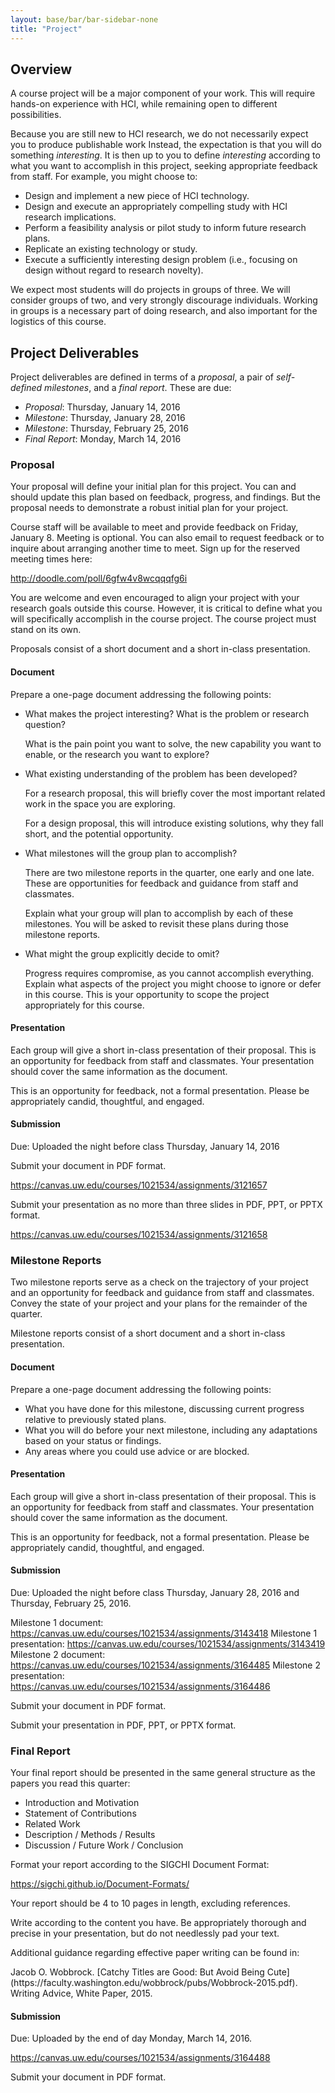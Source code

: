 ```yaml
---
layout: base/bar/bar-sidebar-none
title: "Project"
---
```


## Overview

A course project will be a major component of your work.
This will require hands-on experience with HCI, while remaining open to different possibilities.

Because you are still new to HCI research, we do not necessarily expect you to produce publishable work
Instead, the expectation is that you will do something _interesting_.
It is then up to you to define _interesting_ according to what you want to accomplish in this project,
seeking appropriate feedback from staff.
For example, you might choose to:

- Design and implement a new piece of HCI technology.
- Design and execute an appropriately compelling study with HCI research implications.
- Perform a feasibility analysis or pilot study to inform future research plans.
- Replicate an existing technology or study.
- Execute a sufficiently interesting design problem (i.e., focusing on design without regard to research novelty).

We expect most students will do projects in groups of three. 
We will consider groups of two, and very strongly discourage individuals.
Working in groups is a necessary part of doing research, and also important for the logistics of this course.

## Project Deliverables

Project deliverables are defined in terms of a _proposal_, a pair of _self-defined milestones_, and a _final report_.
These are due:

- _Proposal_:       Thursday, January 14, 2016
- _Milestone_:      Thursday, January 28, 2016
- _Milestone_:      Thursday, February 25, 2016
- _Final Report_:   Monday, March 14, 2016

### Proposal

Your proposal will define your initial plan for this project.
You can and should update this plan based on feedback, progress, and findings.
But the proposal needs to demonstrate a robust initial plan for your project.

Course staff will be available to meet and provide feedback on Friday, January 8.
Meeting is optional.
You can also email to request feedback or to inquire about arranging another time to meet.
Sign up for the reserved meeting times here:

<http://doodle.com/poll/6gfw4v8wcqqqfg6i>

You are welcome and even encouraged to align your project with your research goals outside this course.
However, it is critical to define what you will specifically accomplish in the course project.
The course project must stand on its own.

Proposals consist of a short document and a short in-class presentation.

#### Document

Prepare a one-page document addressing the following points:

- What makes the project interesting? What is the problem or research question?

  What is the pain point you want to solve, the new capability you want to enable, or the research you want to explore?

- What existing understanding of the problem has been developed?

  For a research proposal, this will briefly cover the most important related work in the space you are exploring.

  For a design proposal, this will introduce existing solutions, why they fall short, and the potential opportunity.
  
- What milestones will the group plan to accomplish?

  There are two milestone reports in the quarter, one early and one late.
  These are opportunities for feedback and guidance from staff and classmates.

  Explain what your group will plan to accomplish by each of these milestones.
  You will be asked to revisit these plans during those milestone reports.

- What might the group explicitly decide to omit?

  Progress requires compromise, as you cannot accomplish everything.
  Explain what aspects of the project you might choose to ignore or defer in this course.
  This is your opportunity to scope the project appropriately for this course.

#### Presentation

Each group will give a short in-class presentation of their proposal.
This is an opportunity for feedback from staff and classmates.
Your presentation should cover the same information as the document.

This is an opportunity for feedback, not a formal presentation. Please be appropriately candid, thoughtful, and engaged.

#### Submission

Due: Uploaded the night before class Thursday, January 14, 2016

Submit your document in PDF format.

<https://canvas.uw.edu/courses/1021534/assignments/3121657>

Submit your presentation as no more than three slides in PDF, PPT, or PPTX format.

<https://canvas.uw.edu/courses/1021534/assignments/3121658>

### Milestone Reports

Two milestone reports serve as a check on the trajectory of your project
and an opportunity for feedback and guidance from staff and classmates.
Convey the state of your project and your plans for the remainder of the quarter.

Milestone reports consist of a short document and a short in-class presentation.

#### Document

Prepare a one-page document addressing the following points:

- What you have done for this milestone, discussing current progress relative to previously stated plans.
- What you will do before your next milestone, including any adaptations based on your status or findings.
- Any areas where you could use advice or are blocked.

#### Presentation

Each group will give a short in-class presentation of their proposal.
This is an opportunity for feedback from staff and classmates.
Your presentation should cover the same information as the document.

This is an opportunity for feedback, not a formal presentation. Please be appropriately candid, thoughtful, and engaged.

#### Submission

Due: Uploaded the night before class Thursday, January 28, 2016 and Thursday, February 25, 2016.

Milestone 1 document: <https://canvas.uw.edu/courses/1021534/assignments/3143418>
Milestone 1 presentation: <https://canvas.uw.edu/courses/1021534/assignments/3143419>
Milestone 2 document: <https://canvas.uw.edu/courses/1021534/assignments/3164485>
Milestone 2 presentation: <https://canvas.uw.edu/courses/1021534/assignments/3164486>

Submit your document in PDF format.

Submit your presentation in PDF, PPT, or PPTX format.

### Final Report

Your final report should be presented in the same general structure as the papers you read this quarter:

- Introduction and Motivation
- Statement of Contributions
- Related Work
- Description / Methods / Results
- Discussion / Future Work / Conclusion

Format your report according to the SIGCHI Document Format:

<https://sigchi.github.io/Document-Formats/>

Your report should be 4 to 10 pages in length, excluding references.

Write according to the content you have.
Be appropriately thorough and precise in your presentation, but do not needlessly pad your text.

Additional guidance regarding effective paper writing can be found in:

<div class="paper" markdown="block">
Jacob O. Wobbrock.
[Catchy Titles are Good: But Avoid Being Cute](https://faculty.washington.edu/wobbrock/pubs/Wobbrock-2015.pdf).
Writing Advice, White Paper, 2015.
</div>

#### Submission

Due: Uploaded by the end of day Monday, March 14, 2016.

<https://canvas.uw.edu/courses/1021534/assignments/3164488>

Submit your document in PDF format.

